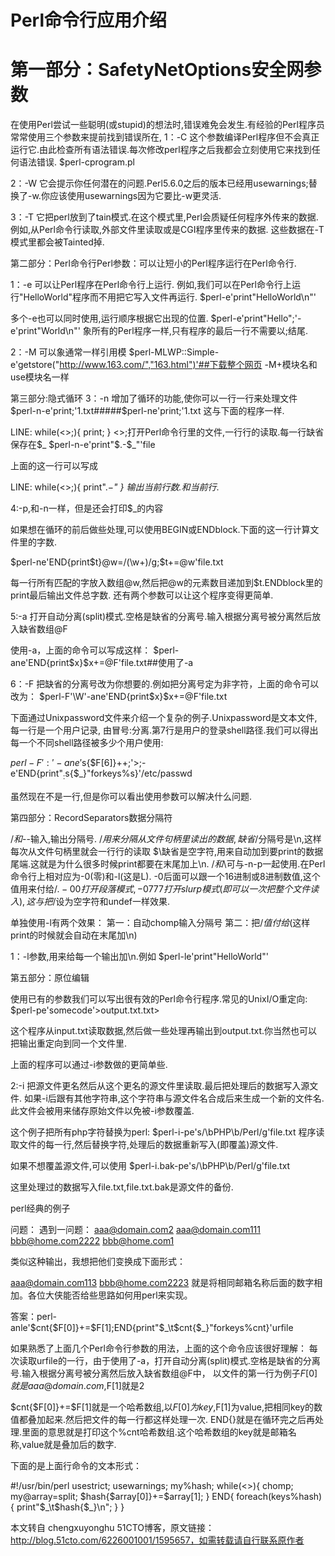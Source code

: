 # Perl命令行应用介绍  


# 第一部分：SafetyNetOptions安全网参数

在使用Perl尝试一些聪明(或stupid)的想法时,错误难免会发生.有经验的Perl程序员常常使用三个参数来提前找到错误所在,
1：-C
这个参数编译Perl程序但不会真正运行它.由此检查所有语法错误.每次修改perl程序之后我都会立刻使用它来找到任何语法错误.
$perl-cprogram.pl

2：-W
它会提示你任何潜在的问题.Perl5.6.0之后的版本已经用usewarnings;替换了-w.你应该使用usewarnings因为它要比-w更灵活.

3：-T
它把perl放到了tain模式.在这个模式里,Perl会质疑任何程序外传来的数据.例如,从Perl命令行读取,外部文件里读取或是CGI程序里传来的数据.
这些数据在-T模式里都会被Tainted掉.


第二部分：Perl命令行Perl参数：可以让短小的Perl程序运行在Perl命令行.

1：-e
可以让Perl程序在Perl命令行上运行.
例如,我们可以在Perl命令行上运行"HelloWorld"程序而不用把它写入文件再运行.
$perl-e'print"HelloWorld\n"'

多个-e也可以同时使用,运行顺序根据它出现的位置.
$perl-e'print"Hello";'-e'print"World\n"'
象所有的Perl程序一样,只有程序的最后一行不需要以;结尾.

2：-M
可以象通常一样引用模
$perl-MLWP::Simple-e'getstore("http://www.163.com/","163.html")'##下载整个网页
-M+模块名和use模块名一样

第三部分:隐式循环
3：-n
增加了循环的功能,使你可以一行一行来处理文件
$perl-n-e'print;'1.txt#####$perl-ne'print;'1.txt
这与下面的程序一样.
 

LINE:  while(<>;){  print;  }
<>;打开Perl命令行里的文件,一行行的读取.每一行缺省保存在$_
$perl-n-e'print"$.-$_"'file

上面的这一行可以写成
 

LINE:  while(<>;){  print"$.-$_"  }
输出当前行数$.和当前行$_.

4:-p,和-n一样，但是还会打印$_的内容


如果想在循环的前后做些处理,可以使用BEGIN或ENDblock.下面的这一行计算文件里的字数.

$perl-ne'END{print$t}@w=/(\w+)/g;$t+=@w'file.txt

每一行所有匹配的字放入数组@w,然后把@w的元素数目递加到$t.ENDblock里的print最后输出文件总字数.
还有两个参数可以让这个程序变得更简单.

5:-a
打开自动分离(split)模式.空格是缺省的分离号.输入根据分离号被分离然后放入缺省数组@F

使用-a，上面的命令可以写成这样：
$perl-ane'END{print$x}$x+=@F'file.txt##使用了-a

6：-F
把缺省的分离号改为你想要的.例如把分离号定为非字符，上面的命令可以改为：
$perl-F'\W'-ane'END{print$x}$x+=@F'file.txt


下面通过Unixpassword文件来介绍一个复杂的例子.Unixpassword是文本文件,每一行是一个用户记录,
由冒号:分离.第7行是用户的登录shell路径.我们可以得出每一个不同shell路径被多少个用户使用:

$perl-F':'-ane'$s{$F[6]}++;'\>;-e'END{print"$_:$s{$_}"forkeys%s}'/etc/passwd

虽然现在不是一行,但是你可以看出使用参数可以解决什么问题.


第四部分：RecordSeparators数据分隔符

$/和$\--输入,输出分隔号.
$/用来分隔从文件句柄里读出的数据,缺省$/分隔号是\n,这样每次从文件句柄里就会一行行的读取
$\缺省是空字符,用来自动加到要print的数据尾端.这就是为什么很多时候print都要在末尾加上\n.
$/和$\可与-n-p一起使用.在Perl命令行上相对应为-0(零)和-l(这是L).
-0后面可以跟一个16进制或8进制数值,这个值用来付给$/.
-00打开段落模式,-0777打开slurp模式(即可以一次把整个文件读入),这与把$/设为空字符和undef一样效果.

单独使用-l有两个效果：
第一：自动chomp输入分隔号
第二：把$/值付给$\(这样print的时候就会自动在末尾加\n)

1：-l参数,用来给每一个输出加\n.例如
$perl-le'print"HelloWorld"'


第五部分：原位编辑

使用已有的参数我们可以写出很有效的Perl命令行程序.常见的UnixI/O重定向:
$perl-pe'somecode'>output.txt.txt>

这个程序从input.txt读取数据,然后做一些处理再输出到output.txt.你当然也可以把输出重定向到同一个文件里.

上面的程序可以通过-i参数做的更简单些.

2:-i
把源文件更名然后从这个更名的源文件里读取.最后把处理后的数据写入源文件.
如果-i后跟有其他字符串,这个字符串与源文件名合成后来生成一个新的文件名.
此文件会被用来储存原始文件以免被-i参数覆盖.

这个例子把所有php字符替换为perl:
$perl-i-pe's/\bPHP\b/Perl/g'file.txt
程序读取文件的每一行,然后替换字符,处理后的数据重新写入(即覆盖)源文件.

如果不想覆盖源文件,可以使用
$perl-i.bak-pe's/\bPHP\b/Perl/g'file.txt

这里处理过的数据写入file.txt,file.txt.bak是源文件的备份.


perl经典的例子

问题：
遇到一问题：
aaa@domain.com2
aaa@domain.com111
bbb@home.com2222
bbb@home.com1

类似这种输出，我想把他们变换成下面形式：

aaa@domain.com113
bbb@home.com2223
就是将相同邮箱名称后面的数字相加。各位大侠能否给些思路如何用perl来实现。

答案：perl-anle'$cnt{$F[0]}+=$F[1];END{print"$_\t$cnt{$_}"forkeys%cnt}'urfile


如果熟悉了上面几个Perl命令行参数的用法，上面的这个命令应该很好理解：
每次读取urfile的一行，由于使用了-a，打开自动分离(split)模式.空格是缺省的分离号.输入根据分离号被分离然后放入缺省数组@F中，
以文件的第一行为例子$F[0]就是aaa@domain.com,$F[1]就是2

$cnt{$F[0]}+=$F[1]就是一个哈希数组,以$F[0]为key,$F[1]为value,把相同key的数值都叠加起来.然后把文件的每一行都这样处理一次.
END{}就是在循环完之后再处理.里面的意思就是打印这个%cnt哈希数组.这个哈希数组的key就是邮箱名称,value就是叠加后的数字.

下面的是上面行命令的文本形式：

#!/usr/bin/perl  usestrict;  usewarnings;    my%hash;  while(<>){  chomp;  my@array=split;  $hash{$array[0]}+=$array[1];  }   END{  foreach(keys%hash){  print"$_\t$hash{$_}\n";  }  }









本文转自 chengxuyonghu 51CTO博客，原文链接：http://blog.51cto.com/6226001001/1595657，如需转载请自行联系原作者
